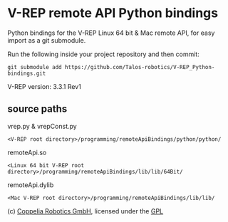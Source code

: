 V-REP remote API Python bindings
===

Python bindings for the V-REP Linux 64 bit & Mac remote API, for easy import as a git submodule.


Run the following inside your project repository and then commit:
```
git submodule add https://github.com/Talos-robotics/V-REP_Python-bindings.git
```

V-REP version: 3.3.1 Rev1

source paths
---
vrep.py & vrepConst.py
```
<V-REP root directory>/programming/remoteApiBindings/python/python/
```

remoteApi.so
```
<Linux 64 bit V-REP root directory>/programming/remoteApiBindings/lib/lib/64Bit/
```

remoteApi.dylib
```
<Mac V-REP root directory>/programming/remoteApiBindings/lib/lib/
```

(c) [Coppelia Robotics GmbH](http://www.coppeliarobotics.com/), licensed under the [GPL](GPL.txt)

